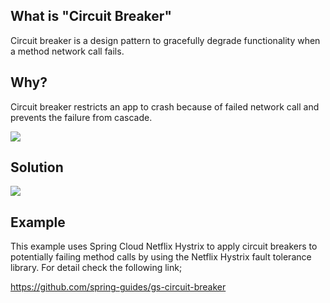 ## What is "Circuit Breaker"

Circuit breaker is a design pattern to gracefully degrade functionality when a method network call fails. 

## Why?

Circuit breaker restricts an app to crash because of failed network call and prevents the failure from cascade.

![](D:\repo\circuit-breaker\why.jpg)

## Solution

![](D:\repo\circuit-breaker\circuit_breaker.jpg)

## Example

This example uses Spring Cloud Netflix Hystrix to apply circuit breakers to potentially failing method calls by using the Netflix Hystrix fault tolerance library. For detail check the following link;

https://github.com/spring-guides/gs-circuit-breaker